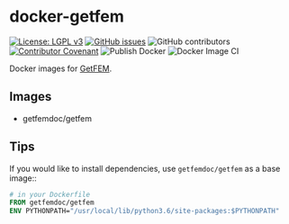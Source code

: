 # docker-getfem
[![License: LGPL v3](https://img.shields.io/badge/License-LGPL%20v3-blue.svg)](https://www.gnu.org/licenses/lgpl-3.0)
[![GitHub issues](https://img.shields.io/github/issues/getfem-doc/docker.svg?style=flat-square)](https://img.shields.io/github/issues/getfem-doc/docker?style=flat-square)
![GitHub contributors](https://img.shields.io/github/contributors/getfem-doc/docker?style=flat-square)
[![Contributor Covenant](https://img.shields.io/badge/Contributor%20Covenant-v2.0%20adopted-ff69b4.svg)](CODE_OF_CONDUCT.md)
![Publish Docker](https://github.com/getfem-doc/docker/workflows/Publish%20Docker/badge.svg)
![Docker Image CI](https://github.com/getfem-doc/docker/workflows/Docker%20Image%20CI/badge.svg)

Docker images for [GetFEM](http://getfem.org/).

## Images

* getfemdoc/getfem

## Tips

If you would like to install dependencies, use ``getfemdoc/getfem`` as a base image::

```dockerfile
# in your Dockerfile
FROM getfemdoc/getfem
ENV PYTHONPATH="/usr/local/lib/python3.6/site-packages:$PYTHONPATH"
```
